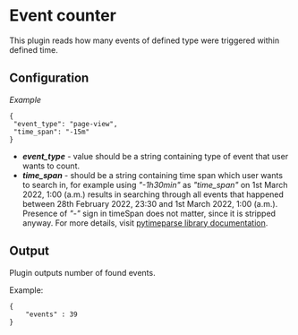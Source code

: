 # Event counter

This plugin reads how many events of defined type were triggered within defined time.

## Configuration

*Example*
```
{
 "event_type": "page-view",
 "time_span": "-15m"
}
```

*  ___event_type___ - value should be a string containing type of event that user wants to count.
*  ___time_span___ - should be a string containing time span which user wants to search in, for example using *"-1h30min"*
   as *"time_span"* on 1st March 2022, 1:00 (a.m.) results in searching through all events that happened between 
   28th February 2022, 23:30 and 1st March 2022, 1:00 (a.m.). Presence of *"-"* sign in timeSpan does not matter, 
   since it is stripped anyway. For more details, 
   visit [pytimeparse library documentation](https://pypi.org/project/pytimeparse/).


## Output

Plugin outputs number of found events.

Example:
```
{
    "events" : 39
}
```
